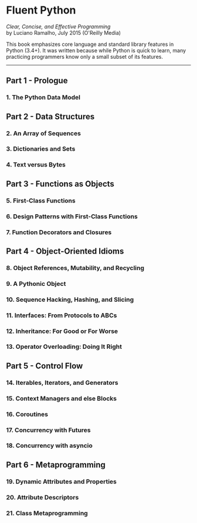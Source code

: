 # Fluent Python

*Clear, Concise, and Effective Programming*<br>
by Luciano Ramalho, July 2015 (O'Reilly Media)

This book emphasizes core language and standard library features in Python (3.4+). It was written because while Python is quick to learn, many practicing programmers know only a small subset of its features.

---

## Part 1 - Prologue

### 1. The Python Data Model

## Part 2 - Data Structures

### 2. An Array of Sequences

### 3. Dictionaries and Sets

### 4. Text versus Bytes

## Part 3 - Functions as Objects

### 5. First-Class Functions

### 6. Design Patterns with First-Class Functions

### 7. Function Decorators and Closures

## Part 4 - Object-Oriented Idioms

### 8. Object References, Mutability, and Recycling

### 9. A Pythonic Object

### 10. Sequence Hacking, Hashing, and Slicing

### 11. Interfaces: From Protocols to ABCs

### 12. Inheritance: For Good or For Worse

### 13. Operator Overloading: Doing It Right

## Part 5 - Control Flow

### 14. Iterables, Iterators, and Generators

### 15. Context Managers and else Blocks

### 16. Coroutines

### 17. Concurrency with Futures

### 18. Concurrency with asyncio

## Part 6 - Metaprogramming

### 19. Dynamic Attributes and Properties

### 20. Attribute Descriptors

### 21. Class Metaprogramming
